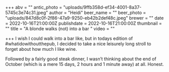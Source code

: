 +++
abv = ""
antic_photo = "uploads/9ffb358d-ef34-4001-8a37-5745c3e74c31.jpeg"
author = "Heidi"
beer_name = ""
beer_photo = "uploads/847d8c0f-2f86-47a9-9250-eb42b2def48c.jpeg"
brewer = ""
date = 2022-10-16T21:00:00Z
publishdate = 2022-10-16T21:00:00Z
thumbnail = ""
title = "A blonde walks (not) into a bar "
video = ""

+++
I wish I could walk into a bar like, but in todays edition of #whatidowithoutthepub, I decided to take a nice leisurely long stroll to forget about how much I like wine. 

Followed by a fairly good steak dinner, I wasn’t thinking about the end of October (which is a mere 15 days, 2 hours and 1 minute away) at all. Honest. 